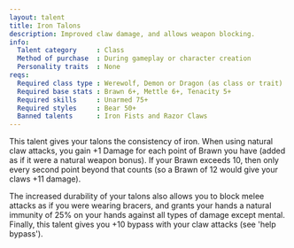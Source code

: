 ```yaml
---
layout: talent
title: Iron Talons
description: Improved claw damage, and allows weapon blocking.
info:
  Talent category     : Class
  Method of purchase  : During gameplay or character creation
  Personality traits  : None
reqs:
  Required class type : Werewolf, Demon or Dragon (as class or trait)
  Required base stats : Brawn 6+, Mettle 6+, Tenacity 5+
  Required skills     : Unarmed 75+
  Required styles     : Bear 50+
  Banned talents      : Iron Fists and Razor Claws
---
```


This talent gives your talons the consistency of iron. When using natural claw attacks, you gain +1 Damage for each point of Brawn you have (added as if it were a natural weapon bonus). If your Brawn exceeds 10, then only every second point beyond that counts (so a Brawn of 12 would give your claws +11 damage).

The increased durability of your talons also allows you to block melee attacks as if you were wearing bracers, and grants your hands a natural immunity of 25% on your hands against all types of damage except mental. Finally, this talent gives you +10 bypass with your claw attacks (see 'help bypass').